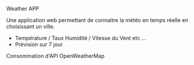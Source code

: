 Weather APP

Une application web permettant de connaitre la météo en temps réelle en choisissant un ville.

- Température / Taux Humidité / Vitesse du Vent etc ...
- Prévision sur 7 jour

Consommation d'API OpenWeatherMap
